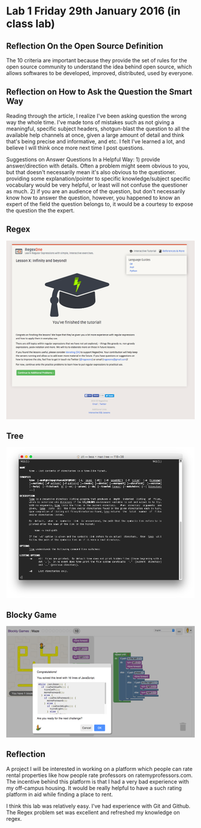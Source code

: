 # Lab 1  Friday 29th January 2016 (in class lab)

## Reflection On the Open Source Definition
The 10 criteria are important because they provide the set of rules for the open source community to understand the idea behind open source, which allows softwares to be developed, improved, distributed, used by everyone.
## Reflection on How to Ask the Question the Smart Way
Reading through the article, I realize I've been asking question the wrong way the whole time. I've made tons of mistakes such as not giving a meaningful, specific subject headers, shotgun-blast the question to all the available help channels at once, given a large amount of detail and think that's being precise and informative, and etc. I felt I've learned a lot, and believe I will think once more next time I post questions.

Suggestions on Answer Questions In a Helpful Way: 1) provide answer/direction with details. Often a problem might seem obvious to you, but that doesn't necessarily mean it's also obvious to the questioner. providing some explanation/pointer to specific knowledge/subject specific vocabulary would be very helpful, or least will not confuse the questioner as much. 2) if you are an audience of the question, but don't necessarily know how to answer the question, however, you happened to know an expert of the field the question belongs to, it would be a courtesy to expose the question the the expert.
## Regex
![Image of Regex problem completionn](regex.png)
## Tree
![Image of tree man page](tree.png)
## Blocky Game
![Image of blocky game completion](blockygame.png)
## Reflection
A project I will be interested in working on a platform which people can rate rental properties like how people rate professors on ratemyprofessors.com. The incentive behind this platform is that I had a very bad experience with my off-campus housing. It would be really helpful to have a such rating platform in aid while finding a place to rent.

I think this lab was relatively easy. I've had experience with Git and Github. The Regex problem set was excellent and refreshed my knowledge on regex.
